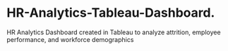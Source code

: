 # HR-Analytics-Tableau-Dashboard.
HR Analytics Dashboard created in Tableau to analyze attrition, employee performance, and workforce demographics
